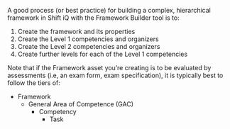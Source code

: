 A good process (or best practice) for building a complex, hierarchical framework in Shift iQ with the Framework Builder tool is to:
1. Create the framework and its properties
2. Create the Level 1 competencies and organizers
3. Create the Level 2 competencies and organizers 
4. Create further levels for each of the Level 1 competencies

Note that if the Framework asset you’re creating is to be evaluated by assessments (i.e, an exam form, exam specification), it is typically best to follow the tiers of:
   - Framework
      - General Area of Competence (GAC)
         - Competency
            - Task